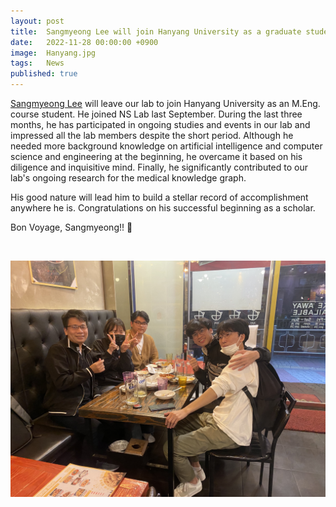 ```yaml
---
layout: post
title:  Sangmyeong Lee will join Hanyang University as a graduate student
date:   2022-11-28 00:00:00 +0900
image:  Hanyang.jpg
tags:   News
published: true
---
```


[Sangmyeong Lee](https://nslab-cuk.github.io/member/sangmyeong) will leave our lab to join Hanyang University as an M.Eng. course student. He joined NS Lab last September. During the last three months, he has participated in ongoing studies and events in our lab and impressed all the lab members despite the short period. Although he needed more background knowledge on artificial intelligence and computer science and engineering at the beginning, he overcame it based on his diligence and inquisitive mind. Finally, he significantly contributed to our lab's ongoing research for the medical knowledge graph. 

His good nature will lead him to build a stellar record of accomplishment anywhere he is. Congratulations on his successful beginning as a scholar. 


Bon Voyage, Sangmyeong!! :tada:

<br>

<p align="center"><img width="600" src="/images/withSM.JPG" margin="10px"></p>


